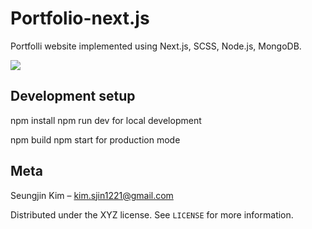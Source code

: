 # Portfolio-next.js

Portfolli website implemented using Next.js, SCSS, Node.js, MongoDB.

![](header.png)

## Development setup

npm install
npm run dev for local development

npm build
npm start for production mode


## Meta

Seungjin Kim – kim.sjin1221@gmail.com

Distributed under the XYZ license. See ``LICENSE`` for more information.
